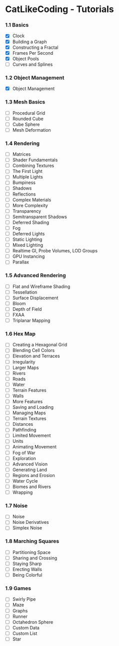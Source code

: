 # CatLikeCoding - Tutorials

### 1.1 Basics
- [x] Clock
- [x] Building a Graph
- [x] Constructing a Fractal
- [x] Frames Per Second
- [x] Object Pools
- [ ] Curves and Splines

### 1.2 Object Management
- [x] Object Management

### 1.3 Mesh Basics
- [ ] Procedural Grid
- [ ] Rounded Cube
- [ ] Cube Sphere
- [ ] Mesh Deformation

### 1.4 Rendering
- [ ] Matrices
- [ ] Shader Fundamentals
- [ ] Combining Textures
- [ ] The First Light
- [ ] Multiple Lights
- [ ] Bumpiness
- [ ] Shadows
- [ ] Reflections
- [ ] Complex Materials
- [ ] More Complexity
- [ ] Transparency
- [ ] Semitransparent Shadows
- [ ] Deferred Shading
- [ ] Fog
- [ ] Deferred Lights
- [ ] Static Lighting
- [ ] Mixed Lighting
- [ ] Realtime GI, Probe Volumes, LOD Groups
- [ ] GPU Instancing
- [ ] Parallax

### 1.5 Advanced Rendering
- [ ] Flat and Wireframe Shading
- [ ] Tessellation
- [ ] Surface Displacement
- [ ] Bloom
- [ ] Depth of Field
- [ ] FXAA
- [ ] Triplanar Mapping

### 1.6 Hex Map
- [ ] Creating a Hexagonal Grid
- [ ] Blending Cell Colors
- [ ] Elevation and Terraces
- [ ] Irregularity
- [ ] Larger Maps
- [ ] Rivers
- [ ] Roads
- [ ] Water
- [ ] Terrain Features
- [ ] Walls
- [ ] More Features
- [ ] Saving and Loading
- [ ] Managing Maps
- [ ] Terrain Textures
- [ ] Distances
- [ ] Pathfinding
- [ ] Limited Movement
- [ ] Units
- [ ] Animating Movement
- [ ] Fog of War
- [ ] Exploration
- [ ] Advanced Vision
- [ ] Generating Land
- [ ] Regions and Erosion
- [ ] Water Cycle
- [ ] Biomes and Rivers
- [ ] Wrapping

### 1.7 Noise
- [ ] Noise
- [ ] Noise Derivatives
- [ ] Simplex Noise

### 1.8 Marching Squares
- [ ] Partitioning Space
- [ ] Sharing and Crossing
- [ ] Staying Sharp
- [ ] Erecting Walls
- [ ] Being Colorful

### 1.9 Games
- [ ] Swirly Pipe
- [ ] Maze
- [ ] Graphs
- [ ] Runner
- [ ] Octahedron Sphere
- [ ] Custom Data
- [ ] Custom List
- [ ] Star
